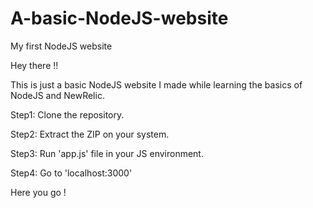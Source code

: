 # A-basic-NodeJS-website
My first NodeJS website


Hey there !!

This is just a basic NodeJS website I made while learning the basics of NodeJS and NewRelic.

Step1: Clone the repository.

Step2: Extract the ZIP on your system.

Step3: Run 'app.js' file in your JS environment.

Step4: Go to 'localhost:3000'

Here you go !
